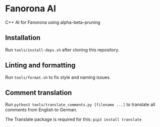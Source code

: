 # Fanorona AI

C++ AI for Fanorona using alpha-beta-pruning

## Installation

Run `tools/install-deps.sh` after cloning this repository.

## Linting and formatting

Run `tools/format.sh` to fix style and naming issues.

## Comment translation

Run `python3 tools/translate_comments.py [filename ...]` to translate all comments from English to German.

The Translate package is required for this: `pip3 install translate`

